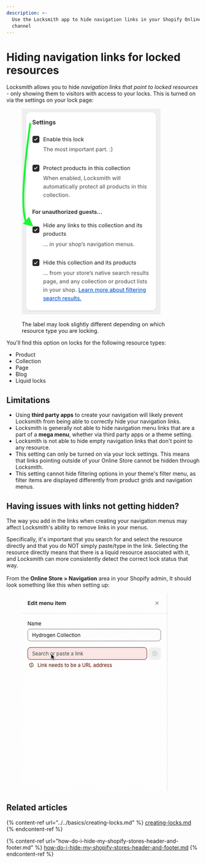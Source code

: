 ```yaml
---
description: >-
  Use the Locksmith app to hide navigation links in your Shopify Online Store
  channel
---
```


# Hiding navigation links for locked resources

Locksmith allows you to hide _navigation links that point to locked resources_ - only showing them to visitors with access to your locks. This is turned on via the settings on your lock page:

<figure><img src="../../.gitbook/assets/Screenshot 2024-02-20 at 12.26.19 PM.png" alt=""><figcaption><p>The label may look slightly different depending on which resource type you are locking.</p></figcaption></figure>

You'll find this option on locks for the following resource types:

* Product
* Collection
* Page
* Blog
* Liquid locks

## Limitations

* Using **third party apps** to create your navigation will likely prevent Locksmith from being able to correctly hide your navigation links.
* Locksmith is generally not able to hide navigation menu links that are a part of a **mega menu**, whether via third party apps or a theme setting.&#x20;
* Locksmith is not able to hide empty navigation links that don't point to any resource.&#x20;
* This setting can only be turned on via your lock settings. This means that links pointing outside of your Online Store cannot be hidden through Locksmith.
* This setting cannot hide filtering options in your theme's filter menu, as filter items are displayed differently from product grids and navigation menus.

## Having issues with links not getting hidden?

The way you add in the links when creating your navigation menus may affect Locksmith's ability to remove links in your menus.

Specifically, it's important that you search for and select the resource directly and that you do NOT simply paste/type in the link. Selecting the resource directly means that there is a liquid resource associated with it, and Locksmith can more consistently detect the correct lock status that way. \
\
From the **Online Store > Navigation** area in your Shopify admin, It should look something like this when setting up:

<figure><img src="../../.gitbook/assets/2024-02-26 16.28.30.gif" alt=""><figcaption></figcaption></figure>

## Related articles

{% content-ref url="../../basics/creating-locks.md" %}
[creating-locks.md](../../basics/creating-locks.md)
{% endcontent-ref %}

{% content-ref url="how-do-i-hide-my-shopify-stores-header-and-footer.md" %}
[how-do-i-hide-my-shopify-stores-header-and-footer.md](how-do-i-hide-my-shopify-stores-header-and-footer.md)
{% endcontent-ref %}
